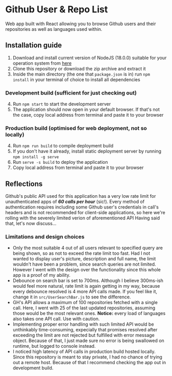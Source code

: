 # Github User & Repo List
Web app built with React allowing you to browse Github users and their repositories as well as languages used within.

## Installation guide
1. Download and install current version of NodeJS (18.0.0) suitable for your operation system from [here](https://nodejs.dev/download)
1. Clone this repository or download the zip archive and extract it
2. Inside the main directory (the one that `package.json` is in) run `npm install` in your terminal of choice to install all dependencies

### Development build (sufficient for just checking out)
4. Run `npm start` to start the development server
5. The application should now open in your default browser. If that's not the case, copy local address from terminal and paste it to your browser
### Production build (optimised for web deployment, not so locally)
4. Run `npm run build` to compile deployment build
5. If you don't have it already, install static deployment server by running `npm install -g serve`
6. Run `serve -s build` to deploy the application
7. Copy local address from terminal and paste it to your browser

## Reflections
Github's public API used for this application has a very low rate limit for unauthenticated apps of ***60 calls per hour*** (sic!). Every method of authentication requires including some Github user's credentials in call's headers and is not recommended for client-side applications, so here we're rolling with the severely limited verion of aforementioned API Having said that, let's now discuss...

### Limitations and design choices
* Only the most suitable 4 out of all users relevant to specified query are being shown, so as not to exceed the rate limit too fast. Had I not wanted to display user's picture, description and full name, the limit wouldn't have been a problem, since search queries are not limited. However I went with the design over the functionality since this whole app is a proof of my ability.
* Debounce on search bar is set to 700ms. Although I believe 300ms-ish would feel more natural, rate limit is again getting in my way, because every debounce resolved is 4 more API calls made. If you feel like it, change it in `src/UserSearchBar.js` to see the difference.
* GH's API allows a maximum of 100 repositories fetched with a single call. Here, I went with 25 of the last updated repositories, assuming those would be the most relevant ones. **Notice:** every load of languages also takes one API call. Use with caution.
* Implementing proper error handling with such limited API would be unthinkably time-consuming, expecially that promises resolved after exceeding the limit are not rejected but fulfilled with error message object. Because of that, I just made sure no error is being swallowed on runtime, but logged to console instead.
* I noticed high latency of API calls in production build hosted locally. Since this repository is meant to stay private, I had no chance of trying out a remote host. Because of that I recommend checking the app out in development build.